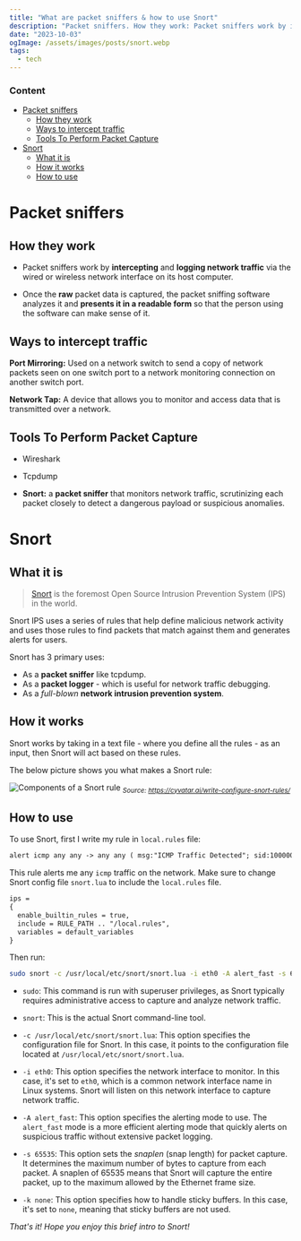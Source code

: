 ```yaml
---
title: "What are packet sniffers & how to use Snort"
description: "Packet sniffers. How they work: Packet sniffers work by intercepting and logging network traffic via the wired or wireless network interface on its host computer."
date: "2023-10-03"
ogImage: /assets/images/posts/snort.webp
tags:
  - tech
---
```


### Content

- [Packet sniffers](#packet-sniffers)
  - [How they work](#how-they-work)
  - [Ways to intercept traffic](#ways-to-intercept-traffic)
  - [Tools To Perform Packet Capture](#tools-to-perform-packet-capture)
- [Snort](#snort)
  - [What it is](#what-it-is)
  - [How it works](#how-it-works)
  - [How to use](#how-to-use)

# Packet sniffers

## How they work

- Packet sniffers work by **intercepting** and **logging network traffic** via the wired or wireless network interface on its host computer.

<!-- excerpt -->

- Once the **raw** packet data is captured, the packet sniffing software analyzes it and **presents it in a readable form** so that the person using the software can make sense of it.

## Ways to intercept traffic

**Port Mirroring:** Used on a network switch to send a copy of network packets seen on one switch port to a network monitoring connection on another switch port.

**Network Tap:** A device that allows you to monitor and access data that is transmitted over a network.

## **Tools To Perform Packet Capture**

- Wireshark

- Tcpdump

- **Snort:** a **packet sniffer** that monitors network traffic, scrutinizing each packet closely to detect a dangerous payload or suspicious anomalies.

# Snort

## What it is

> [Snort](https://www.snort.org/) is the foremost Open Source Intrusion Prevention System (IPS) in the world.

Snort IPS uses a series of rules that help define malicious network activity and uses those rules to find packets that match against them and generates alerts for users.

Snort has 3 primary uses:

- As a **packet sniffer** like tcpdump.
- As a **packet logger** - which is useful for network traffic debugging.
- As a _full-blown_ **network intrusion prevention system**.

## How it works

Snort works by taking in a text file - where you define all the rules - as an input, then Snort will act based on these rules.

The below picture shows you what makes a Snort rule:

![Components of a Snort rule](https://cyvatar.ai/wp-content/uploads/2022/01/Post15Graphic_6.1.22_-1536x768.png)
<em><sub>Source: https://cyvatar.ai/write-configure-snort-rules/</sub></em>

## How to use

To use Snort, first I write my rule in `local.rules` file:

```txt
alert icmp any any -> any any ( msg:"ICMP Traffic Detected"; sid:10000001; metadata:policy security-ips alert;)
```

This rule alerts me any `icmp` traffic on the network. Make sure to change Snort config file `snort.lua` to include the `local.rules` file.

```txt
ips =
{
  enable_builtin_rules = true,
  include = RULE_PATH .. "/local.rules",
  variables = default_variables
}
```

Then run:

```sh
sudo snort -c /usr/local/etc/snort/snort.lua -i eth0 -A alert_fast -s 65535 -k none
```

- `sudo`: This command is run with superuser privileges, as Snort typically requires administrative access to capture and analyze network traffic.

- `snort`: This is the actual Snort command-line tool.

- `-c /usr/local/etc/snort/snort.lua`: This option specifies the configuration file for Snort. In this case, it points to the configuration file located at `/usr/local/etc/snort/snort.lua`.

- `-i eth0`: This option specifies the network interface to monitor. In this case, it's set to `eth0`, which is a common network interface name in Linux systems. Snort will listen on this network interface to capture network traffic.

- `-A alert_fast`: This option specifies the alerting mode to use. The `alert_fast` mode is a more efficient alerting mode that quickly alerts on suspicious traffic without extensive packet logging.

- `-s 65535`: This option sets the _snaplen_ (snap length) for packet capture. It determines the maximum number of bytes to capture from each packet. A snaplen of 65535 means that Snort will capture the entire packet, up to the maximum allowed by the Ethernet frame size.

- `-k none`: This option specifies how to handle sticky buffers. In this case, it's set to `none`, meaning that sticky buffers are not used.

_That's it! Hope you enjoy this brief intro to Snort!_
